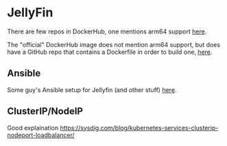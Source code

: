 # JellyFin

There are few repos in DockerHub, one mentions arm64 support [here](https://hub.docker.com/r/linuxserver/jellyfin).

The "official" DockerHub image does not mention arm64 support, but does have a GitHub repo that contains a Dockerfile in order to build one, [here](https://github.com/jellyfin/jellyfin/blob/master/Dockerfile.arm64).

## Ansible

Some guy's Ansible setup for Jellyfin (and other stuff) [here](https://github.com/Kimi450/ubuntu_server).

## ClusterIP/NodeIP

Good explaination
https://sysdig.com/blog/kubernetes-services-clusterip-nodeport-loadbalancer/
